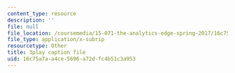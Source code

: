 ```yaml
---
content_type: resource
description: ''
file: null
file_location: /coursemedia/15-071-the-analytics-edge-spring-2017/16c75a7aa4ce5696a72dfc4b51c3a953_Cfx7hyAoGL4.vtt
file_type: application/x-subrip
resourcetype: Other
title: 3play caption file
uid: 16c75a7a-a4ce-5696-a72d-fc4b51c3a953
---
```

